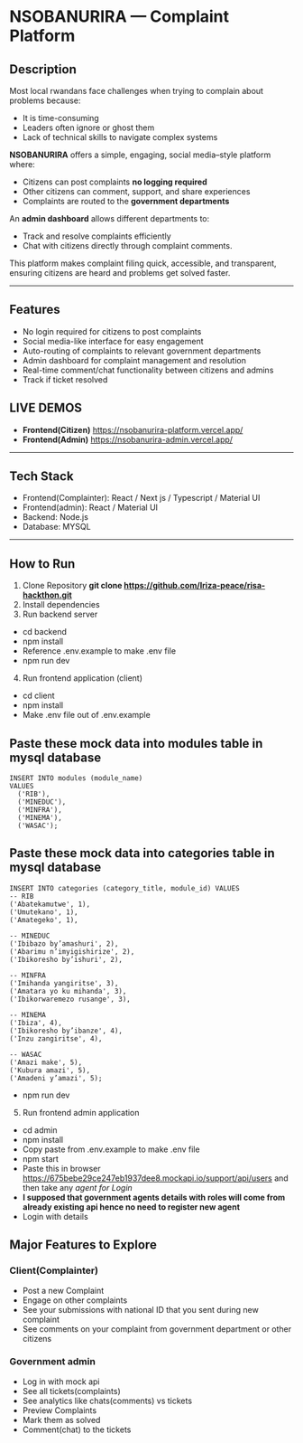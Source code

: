 
# NSOBANURIRA — Complaint Platform

## Description  
Most local rwandans face challenges when trying to complain about problems because:  
- It is time-consuming  
- Leaders often ignore or ghost them  
- Lack of technical skills to navigate complex systems   

**NSOBANURIRA** offers a simple, engaging, social media–style platform where:  
- Citizens can post complaints **no logging required**  
- Other citizens can comment, support, and share experiences  
- Complaints are routed to the **government departments**  

An **admin dashboard** allows different departments to:  
- Track and resolve complaints efficiently  
- Chat with citizens directly through complaint comments. 

This platform makes complaint filing quick, accessible, and transparent, ensuring citizens are heard and problems get solved faster.

---

## Features  
- No login required for citizens to post complaints  
- Social media-like interface for easy engagement  
- Auto-routing of complaints to relevant government departments  
- Admin dashboard for complaint management and resolution  
- Real-time comment/chat functionality between citizens and admins
- Track if ticket resolved

  
## LIVE DEMOS
- **Frontend(Citizen)** https://nsobanurira-platform.vercel.app/ 
- **Frontend(Admin)** https://nsobanurira-admin.vercel.app/ 

---

## Tech Stack  
- Frontend(Complainter): React / Next js / Typescript / Material UI
- Frontend(admin): React / Material UI
- Backend: Node.js 
- Database: MYSQL  

---

## How to Run
1. Clone Repository **git clone https://github.com/Iriza-peace/risa-hackthon.git**
2. Install dependencies  
3. Run backend server 
-  cd backend
- npm install
- Reference .env.example to make .env file
- npm run dev
4. Run frontend application (client) 
- cd client
- npm install
- Make .env file out of .env.example  

## Paste these mock data into modules table in mysql database
```
INSERT INTO modules (module_name) 
VALUES 
  ('RIB'),
  ('MINEDUC'),
  ('MINFRA'),
  ('MINEMA'),
  ('WASAC');
```
## Paste these mock data into categories table in mysql database
```
INSERT INTO categories (category_title, module_id) VALUES
-- RIB
('Abatekamutwe', 1),
('Umutekano', 1),
('Amategeko', 1),

-- MINEDUC
('Ibibazo by’amashuri', 2),
('Abarimu n’imyigishirize', 2),
('Ibikoresho by’ishuri', 2),

-- MINFRA
('Imihanda yangiritse', 3),
('Amatara yo ku mihanda', 3),
('Ibikorwaremezo rusange', 3),

-- MINEMA
('Ibiza', 4),
('Ibikoresho by’ibanze', 4),
('Inzu zangiritse', 4),

-- WASAC
('Amazi make', 5),
('Kubura amazi', 5),
('Amadeni y’amazi', 5);
```
- npm run dev
5. Run frontend admin application
- cd admin 
- npm install
- Copy paste from .env.example to make .env file
- npm start
- Paste this in browser https://675bebe29ce247eb1937dee8.mockapi.io/support/api/users and then take any *agent for Login*
- **I supposed that government agents details with roles will come from already existing api hence no need to register new agent**
- Login with details 


## Major Features to Explore
### Client(Complainter)
- Post a new Complaint
- Engage on other complaints 
- See your submissions with national ID that you sent during new complaint
- See comments on your complaint from government department or other citizens 

### Government admin
- Log in with mock api
- See all tickets(complaints)
- See analytics like chats(comments) vs tickets 
- Preview Complaints
- Mark them as solved 
- Comment(chat) to the tickets


